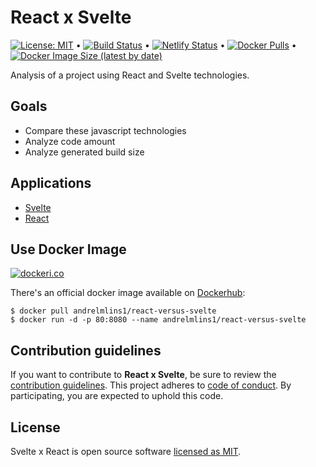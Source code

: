 # React x Svelte

[![License: MIT](https://img.shields.io/badge/License-MIT-yellow.svg)](https://github.com/andrelmlins/react-versus-svelte/blob/master/LICENSE) &bull; [![Build Status](https://travis-ci.com/andrelmlins/react-versus-svelte.svg?branch=master)](https://travis-ci.com/andrelmlins/react-versus-svelte) &bull; [![Netlify Status](https://api.netlify.com/api/v1/badges/b4236789-1014-47c4-a80a-7e98d4dfcd13/deploy-status)](https://app.netlify.com/sites/react-versus-svelte/deploys) &bull; [![Docker Pulls](https://img.shields.io/docker/pulls/andrelmlins1/react-versus-svelte)](https://hub.docker.com/repository/docker/andrelmlins1/react-svelte-comparison) &bull; [![Docker Image Size (latest by date)](https://img.shields.io/docker/image-size/andrelmlins1/react-versus-svelte)](https://hub.docker.com/repository/docker/andrelmlins1/react-svelte-comparison)

Analysis of a project using React and Svelte technologies.

## Goals

- Compare these javascript technologies
- Analyze code amount
- Analyze generated build size

## Applications

- [Svelte](https://react-versus-svelte.netlify.app/svelte/)
- [React](https://react-versus-svelte.netlify.app/react/)

## Use Docker Image

[![dockeri.co](https://dockeri.co/image/andrelmlins1/react-versus-svelte)](https://hub.docker.com/r/andrelmlins1/react-versus-svelte)

There's an official docker image available on [Dockerhub](https://hub.docker.com/r/andrelmlins1/react-versus-svelte):

```
$ docker pull andrelmlins1/react-versus-svelte
$ docker run -d -p 80:8080 --name andrelmlins1/react-versus-svelte
```

## Contribution guidelines

If you want to contribute to **React x Svelte**, be sure to review the
[contribution guidelines](CONTRIBUTING.md). This project adheres to
[code of conduct](CODE_OF_CONDUCT.md). By participating, you are expected to
uphold this code.

## License

Svelte x React is open source software [licensed as MIT](https://github.com/andrelmlins/react-versus-svelte/blob/master/LICENSE).

